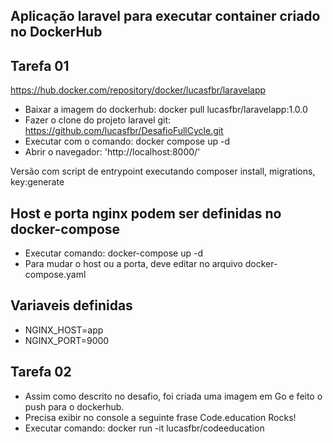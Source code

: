 ## Aplicação laravel para executar container criado no DockerHub

## Tarefa 01

https://hub.docker.com/repository/docker/lucasfbr/laravelapp

- Baixar a imagem do dockerhub: docker pull lucasfbr/laravelapp:1.0.0
- Fazer o clone do projeto laravel git: https://github.com/lucasfbr/DesafioFullCycle.git
- Executar com o comando: docker compose up -d
- Abrir o navegador: 'http://localhost:8000/'

Versão com script de entrypoint executando composer install, migrations, key:generate

## Host e porta nginx podem ser definidas no docker-compose

- Executar comando: docker-compose up -d
- Para mudar o host ou a porta, deve editar no arquivo docker-compose.yaml

## Variaveis definidas

- NGINX_HOST=app
- NGINX_PORT=9000 

## Tarefa 02

- Assim como descrito no desafio, foi criada uma imagem em Go e feito o push para o dockerhub.
- Precisa exibir no console a seguinte frase Code.education Rocks!
- Executar comando: docker run -it lucasfbr/codeeducation
